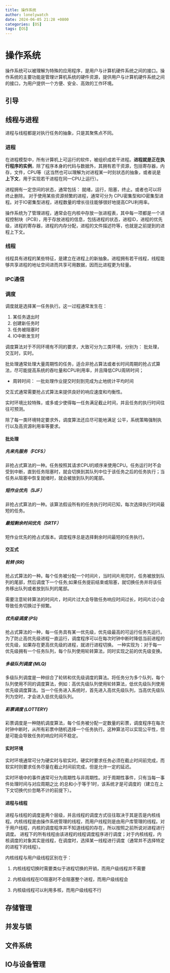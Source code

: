 ```yaml
---
title: 操作系统
author: lonelywatch
date: 2024-06-05 21:28 +0800
categories: [OS]
tags: [OS]   
---
```



# 操作系统

操作系统可以被理解为特殊的应用程序，是用户与计算机硬件系统之间的接口。操作系统的主要功能是管理计算机系统的硬件资源，提供用户与计算机硬件系统之间的接口，为用户提供一个方便、安全、高效的工作环境。

## 引导

## 线程与进程

进程与线程都是对执行任务的抽象，只是其聚焦点不同。

### 进程

在进程模型中，所有计算机上可运行的软件，被组织成若干进程。**进程就是正在执行程序的实例**，除了程序本身的代码与数据外，其拥有若干资源，包括寄存器，内存，文件，CPU等（这当然也可以理解为对进程某一时刻状态的抽象，或者说是**上下文**，用于实现若干进程在同一CPU上运行）。

进程拥有一定空间的状态，通常包括： 就绪，运行，阻塞，终止。或者也可以将终止删除。 对于使用某些资源频繁的进程，通常可分为 CPU密集型和IO密集型进程。对于IO密集型进程，进程数量的增长往往能够很好地提高CPU利用率。

操作系统为了管理进程，通常会在内核中存放一张进程表，其中每一项都是一个进程控制块（PCB），用于存放进程的信息，包括进程的状态，进程ID，进程的优先级，进程的寄存器，进程的内存分配，进程的文件描述符等，也就是之前提到的进程上下文。

### 线程

线程具有进程的某些特征，是建立在进程上的新抽象。进程拥有若干线程，线程能够共享进程的地址空间进而共享可用数据，因而比进程更为轻量。



### IPC通信

### 调度

调度就是选择某一任务执行。这一过程通常发生在：

1. 某任务退出时
2. 创建新任务时
3. 任务被阻塞时
4. IO中断发生时

调度算法对于不同环境有不同的要求，大致可分为三类环境，分别为： 批处理，交互时，实时。 

批处理通常处理大量周期性的任务，适合非抢占算法或者长时间周期的抢占式算法，尽可能提高系统的吞吐量和CPU利用率，并且降低CPU周转时间；

- 周转时间： 一批处理作业提交时刻到完成为止地统计平均时间

交互式通常需要抢占式算法来提供良好的响应速度和均衡性。 

实时环境比较特殊，或多或少使得每一任务满足截止时间，并且任务的执行时间往往可预测。

除了每一类环境特定要求外，调度算法还应尽可能地满足 公平，系统策略强制执行以及高资源利用率等要求。

#### 批处理

##### 先来先服务（FCFS）

非抢占式算法的一种。任务按照其请求CPU的顺序来使用CPU。任务运行时不会受到中断，直到任务阻塞时，就会切换到其队列中位于该任务之后的任务执行；当任务从阻塞中恢复就绪时，就会被放到队列的尾部。

##### 短作业优先（SJF）

非抢占式算法的一种。该算法假设所有的任务执行时间已知，每次选择执行时间最短的任务。

##### 最短剩余时间优先（SRTF）

短作业优先的抢占式版本。调度程序总是选择剩余时间最短的任务执行。

#### 交互式

##### 轮转 (RR)

抢占式算法的一种。每个任务被分配一个时间片，当时间片用完时，任务被放到队列的尾部，然后调度下一个任务;如果任务提前结束或阻塞，就切换任务并将该任务移出队列或者放到队列的尾部。

需要注意轮转算法的时间片，时间片过大会导致任务响应时间过长，时间片过小会导致任务切换过于频繁。

##### 优先级调度 (PS)

抢占式算法的一种，每一任务具有某一优先级，优先级最高的可运行任务先运行。为了防止高优先级进程一直运行，调度程序可以在每次时钟中断时降低当前进程的优先级，如果存在更高优先级的进程，就进行进程切换。 一种实现为：对于每一优先级拥有一个任务队列，每个队列使用轮转算法，同时实现之前的优先级变换。

##### 多级队列调度 (MLQ)

多级队列调度是一种综合了轮转和优先级调度的算法。将任务分为多个队列，每个队列使用不同的调度算法，例如：高优先级队列使用轮转算法，低优先级队列使用优先级调度算法。当一个任务进入系统时，首先进入高优先级队列，当高优先级队列为空时，才会进入低优先级队列。

##### 彩票调度 (LOTTERY)

彩票调度是一种随机调度算法，每个任务被分配一定数量的彩票，调度程序在每次时钟中断时，从所有彩票中随机选择一个任务执行。这种算法可以实现公平性，但是可能会导致任务的响应时间不稳定。

#### 实时环境

实时环境通常可分为硬实时与软实时。硬实时要求任务必须在截止时间前完成，而软实时则要求任务尽量在截止时间前完成，但是允许一定的延迟。

实时环境中的事件通常可分为周期性与非周期性。对于周期性事件，只有当每一事件处理时间与对应周期之比 的总和小于等于1时，该系统才是可调度的（建立在上下文切换代价忽略不计的前提下）。

#### 进程与线程

进程与线程的调度是两个层级，并且线程的调度方式往往取决于其是否是内核线程。内核线程是由操作系统管理的线程，而用户线程则是由用户库管理的线程。对于用户线程，内核的调度程序并不知道线程的存在，所以按照之前所说对进程进行调度。 进程下的所有线程由该进程的线程调度程序进行调度；对于内核线程，内核调度的对象其实是线程，在调度时，选择某一线程进行调度（通常并不选择特定的进程下的线程）。

内核线程与用户级线程区别在于：

1. 内核线程切换时需要类似于进程切换的开销，而用户级线程并不需要

2. 内核级线程在IO阻塞时不会阻塞整个进程，而用户级线程会

3. 内核级线程可以利用多核，而用户级线程不行


## 存储管理



## 并发与锁

## 文件系统

## IO与设备管理

